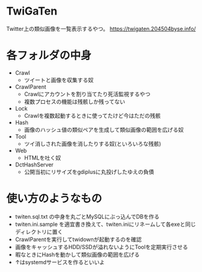 # TwiGaTen
Twitter上の類似画像を一覧表示するやつ。
<https://twigaten.204504byse.info/>

# 各フォルダの中身
* Crawl
  * ツイートと画像を収集する奴
* CrawlParent
  * Crawlにアカウントを割り当てたり死活監視するやつ
  * 複数プロセスの機能は残骸しか残ってない
* Lock
  * Crawlを複数起動するときに使ってたけど今はただの残骸
* Hash
  * 画像のハッシュ値の類似ペアを生成して類似画像の範囲を広げる奴
* Tool
  * ツイ消しされた画像を消したりする奴(といろいろな残骸)
* Web
  * HTMLを吐く奴
* DctHashServer
  * 公開当初にリサイズをgdiplusに丸投げしたゆえの負債

# 使い方のようなもの
  * twiten.sql.txt の中身を丸ごとMySQLにぶっ込んでDBを作る
  * twiten.ini.sample を適宜書き換えて、twiten.iniにリネームして各exeと同じディレクトリに置く
  * CrawlParentを実行してtwidownが起動するのを確認
  * 画像をキャッシュするHDD/SSDが溢れないようにToolを定期実行させる
  * 暇なときにHashを動かして類似画像の範囲を広げる
  * ↑はsystemdサービスを作るといいよ

